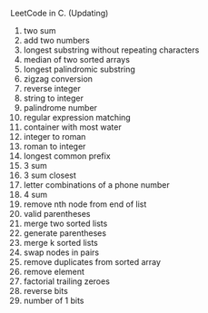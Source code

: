 LeetCode in C. (Updating)

1. two sum  
2. add two numbers  
3. longest substring without repeating characters  
4. median of two sorted arrays  
5. longest palindromic substring  
6. zigzag conversion  
7. reverse integer  
8. string to integer  
9. palindrome number  
10. regular expression matching  
11. container with most water  
12. integer to roman  
13. roman to integer  
14. longest common prefix  
15. 3 sum  
16. 3 sum closest 
17. letter combinations of a phone number
18. 4 sum
19. remove nth node from end of list
20. valid parentheses
21. merge two sorted lists
22. generate parentheses
23. merge k sorted lists
24. swap nodes in pairs
26. remove duplicates from sorted array
27. remove element
172. factorial trailing zeroes  
190. reverse bits  
191. number of 1 bits  
